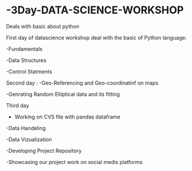 # -3Day-DATA-SCIENCE-WORKSHOP
Deals with basic about python

First day of datascience workshop deal with the basic of Python language:

-Fundamentals

-Data Structures

-Control Statments

Second day :
-Geo-Referencing and Geo-coordinatinf on maps

-Genrating Random Elliptical data and its fitting

Third day
- Working on CVS file with pandas dataframe

-Data Handeling

-Data Vizualization

-Developing Project Repository

-Showcasing our project work on social medis platforms
